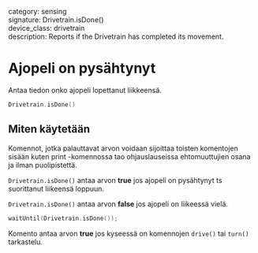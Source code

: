 category: sensing  
signature: Drivetrain.isDone()  
device_class: drivetrain  
description: Reports if the Drivetrain has completed its movement.

# Ajopeli on pysähtynyt

Antaa tiedon onko ajopeli lopettanut liikkeensä.

```cpp
Drivetrain.isDone()
```

## Miten käytetään

Komennot, jotka palauttavat arvon voidaan sijoittaa toisten komentojen sisään kuten print -komennossa tao ohjauslauseissa ehtomuuttujien osana ja ilman puolipistettä.

`Drivetrain.isDone()` antaa arvon **true** jos ajopeli on pysähtynyt ts suorittanut liikeensä loppuun.

`Drivetrain.isDone()` antaa arvon **false** jos ajopeli on liikeessä vielä.

```cpp
waitUntil(Drivetrain.isDone());
```

Komento antaa arvon **true** jos kyseessä on komennojen `drive()` tai `turn()` tarkastelu.

<advanced>
</advanced>